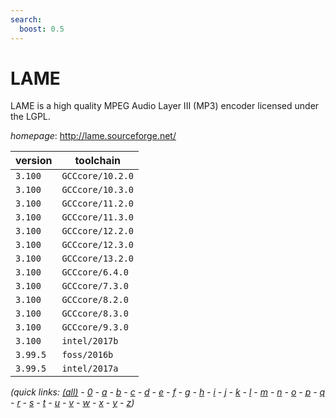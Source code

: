 ```yaml
---
search:
  boost: 0.5
---
```

# LAME

LAME is a high quality MPEG Audio Layer III (MP3) encoder licensed under the LGPL.

*homepage*: <http://lame.sourceforge.net/>

version | toolchain
--------|----------
``3.100`` | ``GCCcore/10.2.0``
``3.100`` | ``GCCcore/10.3.0``
``3.100`` | ``GCCcore/11.2.0``
``3.100`` | ``GCCcore/11.3.0``
``3.100`` | ``GCCcore/12.2.0``
``3.100`` | ``GCCcore/12.3.0``
``3.100`` | ``GCCcore/13.2.0``
``3.100`` | ``GCCcore/6.4.0``
``3.100`` | ``GCCcore/7.3.0``
``3.100`` | ``GCCcore/8.2.0``
``3.100`` | ``GCCcore/8.3.0``
``3.100`` | ``GCCcore/9.3.0``
``3.100`` | ``intel/2017b``
``3.99.5`` | ``foss/2016b``
``3.99.5`` | ``intel/2017a``


*(quick links: [(all)](../index.md) - [0](../0/index.md) - [a](../a/index.md) - [b](../b/index.md) - [c](../c/index.md) - [d](../d/index.md) - [e](../e/index.md) - [f](../f/index.md) - [g](../g/index.md) - [h](../h/index.md) - [i](../i/index.md) - [j](../j/index.md) - [k](../k/index.md) - [l](../l/index.md) - [m](../m/index.md) - [n](../n/index.md) - [o](../o/index.md) - [p](../p/index.md) - [q](../q/index.md) - [r](../r/index.md) - [s](../s/index.md) - [t](../t/index.md) - [u](../u/index.md) - [v](../v/index.md) - [w](../w/index.md) - [x](../x/index.md) - [y](../y/index.md) - [z](../z/index.md))*

